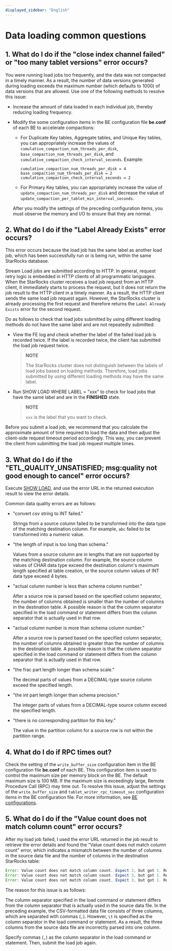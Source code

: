 ```yaml
---
displayed_sidebar: "English"
---
```


# Data loading common questions

## 1. What do I do if the "close index channel failed" or "too many tablet versions" error occurs?

You were running load jobs too frequently, and the data was not compacted in a timely manner. As a result, the number of data versions generated during loading exceeds the maximum number (which defaults to 1000) of data versions that are allowed. Use one of the following methods to resolve this issue:

- Increase the amount of data loaded in each individual job, thereby reducing loading frequency.

- Modify the some configuration items in the BE configuration file **be.conf** of each BE to accelerate compactions:
   
  - For Duplicate Key tables, Aggregate tables, and Unique Key tables, you can appropriately increase the values of `cumulative_compaction_num_threads_per_disk`, `base_compaction_num_threads_per_disk`, and `cumulative_compaction_check_interval_seconds`. Example:

    ```Plain
    cumulative_compaction_num_threads_per_disk = 4
    base_compaction_num_threads_per_disk = 2
    cumulative_compaction_check_interval_seconds = 2
    ```

  - For Primary Key tables, you can appropriately increase the value of `update_compaction_num_threads_per_disk` and decrease the value of `update_compaction_per_tablet_min_interval_seconds`.

  After you modify the settings of the preceding configuration items, you must observe the memory and I/O to ensure that they are normal.

## 2. What do I do if the "Label Already Exists" error occurs?

This error occurs because the load job has the same label as another load job, which has been successfully run or is being run, within the same StarRocks database.

Stream Load jobs are submitted according to HTTP. In general, request retry logic is embedded in HTTP clients of all programmatic languages. When the StarRocks cluster receives a load job request from an HTTP client, it immediately starts to process the request, but it does not return the job result to the HTTP client in a timely manner. As a result, the HTTP client sends the same load job request again. However, the StarRocks cluster is already processing the first request and therefore returns the `Label Already Exists` error for the second request.

Do as follows to check that load jobs submitted by using different loading methods do not have the same label and are not repeatedly submitted:

- View the FE log and check whether the label of the failed load job is recorded twice. If the label is recorded twice, the client has submitted the load job request twice.

  > **NOTE**
  >
  > The StarRocks cluster does not distinguish between the labels of load jobs based on loading methods. Therefore, load jobs submitted by using different loading methods may have the same label.

- Run SHOW LOAD WHERE LABEL = "xxx" to check for load jobs that have the same label and are in the **FINISHED** state.

  > **NOTE**
  >
  > `xxx` is the label that you want to check.

Before you submit a load job, we recommend that you calculate the approximate amount of time required to load the data and then adjust the client-side request timeout period accordingly. This way, you can prevent the client from submitting the load job request multiple times.

## 3. What do I do if the "ETL_QUALITY_UNSATISFIED; msg:quality not good enough to cancel" error occurs?

Execute [SHOW LOAD](../../sql-reference/sql-statements/loading_unloading/SHOW_LOAD.md), and use the error URL in the returned execution result to view the error details.

Common data quality errors are as follows:

- "convert csv string to INT failed."
  
  Strings from a source column failed to be transformed into the data type of the matching destination column. For example, `abc` failed to be transformed into a numeric value.

- "the length of input is too long than schema."
  
  Values from a source column are in lengths that are not supported by the matching destination column. For example, the source column values of CHAR data type exceed the destination column's maximum length specified at table creation, or the source column values of INT data type exceed 4 bytes.

- "actual column number is less than schema column number."
  
  After a source row is parsed based on the specified column separator, the number of columns obtained is smaller than the number of columns in the destination table. A possible reason is that the column separator specified in the load command or statement differs from the column separator that is actually used in that row.

- "actual column number is more than schema column number."
  
  After a source row is parsed based on the specified column separator, the number of columns obtained is greater than the number of columns in the destination table. A possible reason is that the column separator specified in the load command or statement differs from the column separator that is actually used in that row.

- "the frac part length longer than schema scale."
  
  The decimal parts of values from a DECIMAL-type source column exceed the specified length.

- "the int part length longer than schema precision."
  
  The integer parts of values from a DECIMAL-type source column exceed the specified length.

- "there is no corresponding partition for this key."
  
  The value in the partition column for a source row is not within the partition range.

## 4. What do I do if RPC times out?

Check the setting of the `write_buffer_size` configuration item in the BE configuration file **be.conf** of each BE. This configuration item is used to control the maximum size per memory block on the BE. The default maximum size is 100 MB. If the maximum size is exceedingly large, Remote Procedure Call (RPC) may time out. To resolve this issue, adjust the settings of the `write_buffer_size` and `tablet_writer_rpc_timeout_sec` configuration items in the BE configuration file. For more information, see [BE configurations](../../loading/loading_introduction/loading_considerations.md#be-configurations).

## 5. What do I do if the "Value count does not match column count" error occurs?

After my load job failed, I used the error URL returned in the job result to retrieve the error details and found the "Value count does not match column count" error, which indicates a mismatch between the number of columns in the source data file and the number of columns in the destination StarRocks table:

```Java
Error: Value count does not match column count. Expect 3, but got 1. Row: 2023-01-01T18:29:00Z,cpu0,80.99
Error: Value count does not match column count. Expect 3, but got 1. Row: 2023-01-01T18:29:10Z,cpu1,75.23
Error: Value count does not match column count. Expect 3, but got 1. Row: 2023-01-01T18:29:20Z,cpu2,59.44
```

The reason for this issue is as follows:

The column separator specified in the load command or statement differs from the column separator that is actually used in the source data file. In the preceding example, the CSV-formatted data file consists of three columns, which are separated with commas (`,`). However, `\t` is specified as the column separator in the load command or statement. As a result, the three columns from the source data file are incorrectly parsed into one column.

Specify commas (`,`) as the column separator in the load command or statement. Then, submit the load job again.
